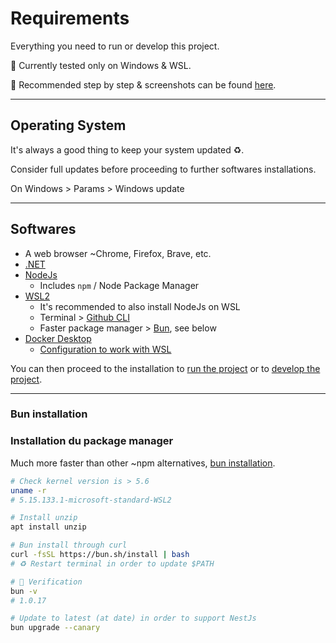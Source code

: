 # Requirements

Everything you need to run or develop this project.

🚨 Currently tested only on Windows & WSL.

👷 Recommended step by step & screenshots can be found [here](https://github.com/youpiwaza/install-dev-env).

---

## Operating System

It's always a good thing to keep your system updated ♻️.

Consider full updates before proceeding to further softwares installations.

On Windows > Params > Windows update

---

## Softwares

- A web browser ~Chrome, Firefox, Brave, etc.
- [.NET](https://dotnet.microsoft.com/en-us/download)
- [NodeJs](https://nodejs.org/)
  - Includes `npm` / Node Package Manager
- [WSL2](https://github.com/youpiwaza/install-dev-env/blob/master/01-terminal/README.md)
  - It's recommended to also install NodeJs on WSL
  - Terminal > [Github CLI](https://github.com/youpiwaza/install-dev-env/tree/master/01-terminal#-installation-du-cli-github)
  - Faster package manager > [Bun](https://bun.sh/docs/installation), see below
- [Docker Desktop](https://docs.docker.com/desktop/install/windows-install/)
  - [Configuration to work with WSL](https://github.com/youpiwaza/install-dev-env/tree/master/02-docker)

You can then proceed to the installation to [run the project](./setup-run.md) or to [develop the project](./setup-developper.md).

---

### Bun installation

### Installation du package manager

Much more faster than other ~npm alternatives, [bun installation](https://bun.sh/docs/installation).

```bash
# Check kernel version is > 5.6
uname -r
# 5.15.133.1-microsoft-standard-WSL2

# Install unzip
apt install unzip

# Bun install through curl
curl -fsSL https://bun.sh/install | bash 
# ♻️ Restart terminal in order to update $PATH

# 📌 Verification
bun -v
# 1.0.17

# Update to latest (at date) in order to support NestJs
bun upgrade --canary
```
